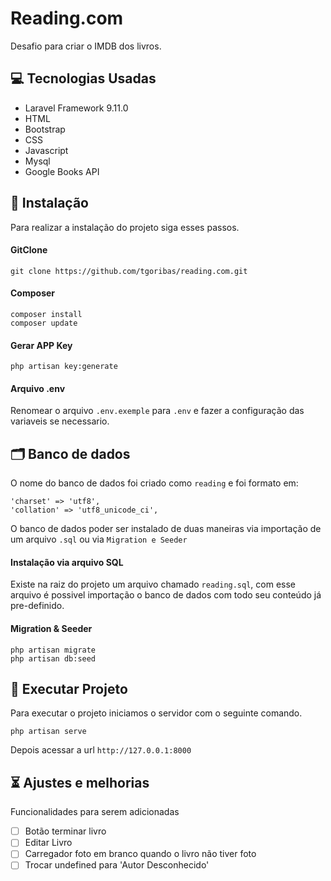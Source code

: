 
# Reading.com

Desafio para criar o IMDB dos livros.

## 💻 Tecnologias Usadas
- Laravel Framework 9.11.0
- HTML
- Bootstrap
- CSS
- Javascript
- Mysql
- Google Books API

## 🚀 Instalação
Para realizar a instalação do projeto siga esses passos.

#### GitClone
```
git clone https://github.com/tgoribas/reading.com.git
```

#### Composer
```
composer install
composer update
```
#### Gerar APP Key
```
php artisan key:generate
```
#### Arquivo .env
Renomear o arquivo `.env.exemple` para `.env` e fazer a configuração das variaveis se necessario.

## 🗂 Banco de dados
O nome do banco de dados foi criado como `reading` e foi formato em:
```
'charset' => 'utf8',
'collation' => 'utf8_unicode_ci',
```
O banco de dados poder ser instalado de duas maneiras via importação de um arquivo `.sql` ou via `Migration e Seeder`

#### Instalação via arquivo SQL
Existe na raiz do projeto um arquivo chamado `reading.sql`, com esse arquivo é possivel importação o banco de dados com todo seu conteúdo já pre-definido.

#### Migration & Seeder
```
php artisan migrate
php artisan db:seed
```

## 🔌 Executar Projeto
Para executar o projeto iniciamos o servidor com o seguinte comando.
```
php artisan serve
```
Depois acessar a url `http://127.0.0.1:8000`


## ⏳ Ajustes e melhorias
Funcionalidades para serem adicionadas
- [ ] Botão terminar livro
- [ ] Editar Livro
- [ ] Carregador foto em branco quando o livro não tiver foto
- [ ] Trocar undefined para 'Autor Desconhecido'